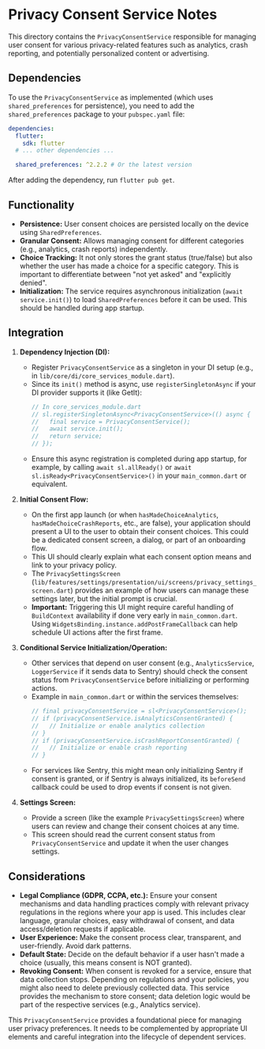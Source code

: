 # Privacy Consent Service Notes

This directory contains the `PrivacyConsentService` responsible for managing user consent for various privacy-related features such as analytics, crash reporting, and potentially personalized content or advertising.

## Dependencies

To use the `PrivacyConsentService` as implemented (which uses `shared_preferences` for persistence), you need to add the `shared_preferences` package to your `pubspec.yaml` file:

```yaml
dependencies:
  flutter:
    sdk: flutter
  # ... other dependencies ...

  shared_preferences: ^2.2.2 # Or the latest version
```

After adding the dependency, run `flutter pub get`.

## Functionality
-   **Persistence:** User consent choices are persisted locally on the device using `SharedPreferences`.
-   **Granular Consent:** Allows managing consent for different categories (e.g., analytics, crash reports) independently.
-   **Choice Tracking:** It not only stores the grant status (true/false) but also whether the user has made a choice for a specific category. This is important to differentiate between "not yet asked" and "explicitly denied".
-   **Initialization:** The service requires asynchronous initialization (`await service.init()`) to load `SharedPreferences` before it can be used. This should be handled during app startup.

## Integration

1.  **Dependency Injection (DI):**
    *   Register `PrivacyConsentService` as a singleton in your DI setup (e.g., in `lib/core/di/core_services_module.dart`).
    *   Since its `init()` method is async, use `registerSingletonAsync` if your DI provider supports it (like GetIt):
        ```dart
        // In core_services_module.dart
        // sl.registerSingletonAsync<PrivacyConsentService>(() async {
        //   final service = PrivacyConsentService();
        //   await service.init();
        //   return service;
        // });
        ```
    *   Ensure this async registration is completed during app startup, for example, by calling `await sl.allReady()` or `await sl.isReady<PrivacyConsentService>()` in your `main_common.dart` or equivalent.

2.  **Initial Consent Flow:**
    *   On the first app launch (or when `hasMadeChoiceAnalytics`, `hasMadeChoiceCrashReports`, etc., are false), your application should present a UI to the user to obtain their consent choices. This could be a dedicated consent screen, a dialog, or part of an onboarding flow.
    *   This UI should clearly explain what each consent option means and link to your privacy policy.
    *   The `PrivacySettingsScreen` (`lib/features/settings/presentation/ui/screens/privacy_settings_screen.dart`) provides an example of how users can manage these settings later, but the initial prompt is crucial.
    *   **Important:** Triggering this UI might require careful handling of `BuildContext` availability if done very early in `main_common.dart`. Using `WidgetsBinding.instance.addPostFrameCallback` can help schedule UI actions after the first frame.

3.  **Conditional Service Initialization/Operation:**
    *   Other services that depend on user consent (e.g., `AnalyticsService`, `LoggerService` if it sends data to Sentry) should check the consent status from `PrivacyConsentService` before initializing or performing actions.
    *   Example in `main_common.dart` or within the services themselves:
        ```dart
        // final privacyConsentService = sl<PrivacyConsentService>();
        // if (privacyConsentService.isAnalyticsConsentGranted) {
        //   // Initialize or enable analytics collection
        // }
        // if (privacyConsentService.isCrashReportConsentGranted) {
        //   // Initialize or enable crash reporting
        // }
        ```
    *   For services like Sentry, this might mean only initializing Sentry if consent is granted, or if Sentry is always initialized, its `beforeSend` callback could be used to drop events if consent is not given.

4.  **Settings Screen:**
    *   Provide a screen (like the example `PrivacySettingsScreen`) where users can review and change their consent choices at any time.
    *   This screen should read the current consent status from `PrivacyConsentService` and update it when the user changes settings.

## Considerations
-   **Legal Compliance (GDPR, CCPA, etc.):** Ensure your consent mechanisms and data handling practices comply with relevant privacy regulations in the regions where your app is used. This includes clear language, granular choices, easy withdrawal of consent, and data access/deletion requests if applicable.
-   **User Experience:** Make the consent process clear, transparent, and user-friendly. Avoid dark patterns.
-   **Default State:** Decide on the default behavior if a user hasn't made a choice (usually, this means consent is NOT granted).
-   **Revoking Consent:** When consent is revoked for a service, ensure that data collection stops. Depending on regulations and your policies, you might also need to delete previously collected data. This service provides the mechanism to store consent; data deletion logic would be part of the respective services (e.g., Analytics service).

This `PrivacyConsentService` provides a foundational piece for managing user privacy preferences. It needs to be complemented by appropriate UI elements and careful integration into the lifecycle of dependent services.
